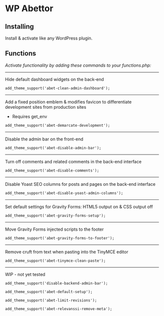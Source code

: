# WP Abettor

## Installing

Install & activate like any WordPress plugin.

## Functions

*Activate functionality by adding these commands to your functions.php:*

---

Hide default dashboard widgets on the back-end

`add_theme_support('abet-clean-admin-dashboard');`

---

Add a fixed position emblem & modifies favicon to differentiate development sites from production sites
 * Requires get_env

`add_theme_support('abet-demarcate-development');`

---

Disable the admin bar on the front-end

`add_theme_support('abet-disable-admin-bar');`

---

Turn off comments and related comments in the back-end interface

`add_theme_support('abet-disable-comments');`

---

Disable Yoast SEO columns for posts and pages on the back-end interface

`add_theme_support('abet-disable-yoast-admin-columns');`

---

Set default settings for Gravity Forms: HTML5 output on & CSS output off

`add_theme_support('abet-gravity-forms-setup');`

---

Move Gravity Forms injected scripts to the footer

`add_theme_support('abet-gravity-forms-to-footer');`

---

Remove cruft from text when pasting into the TinyMCE editor

`add_theme_support('abet-tinymce-clean-paste');`

---

WIP - not yet tested

`add_theme_support('disable-backend-admin-bar');`

`add_theme_support('abet-default-setup');`

`add_theme_support('abet-limit-revisions');`

`add_theme_support('abet-relevanssi-remove-meta');`
